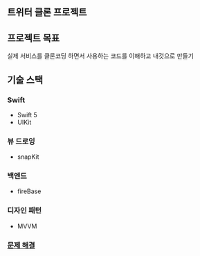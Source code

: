 ## 트위터 클론 프로젝트

## 프로젝트 목표
실제 서비스를 클론코딩 하면서 사용하는 코드를 이해하고 내것으로 만들기  

## 기술 스택
### Swift
- Swift 5
- UIKit

### 뷰 드로잉
- snapKit

### 백엔드
- fireBase

### 디자인 패턴
- MVVM



### [문제 해결](https://www.notion.so/b518961656d645e08a2a5b88f14dd26a)

